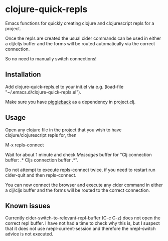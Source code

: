 clojure-quick-repls
===================

Emacs functions for quickly creating clojure and clojurescript repls for a project. 

Once the repls are created the usual cider commands can be used in either a clj/cljs buffer and the forms will be routed automatically via the correct connection.

So no need to manually switch connections! 

Installation
------------

Add clojure-quick-repls.el to your init.el via e.g. (load-file "~/.emacs.d/clojure-quick-repls.el"). 

Make sure you have [piggieback](https://github.com/cemerick/piggieback) as a dependency in project.clj.


Usage
-----

Open any clojure file in the project that you wish to have clojure/clojurescript repls for, then 

M-x repls-connect

Wait for about 1 minute and check *Messages* buffer for "Clj connection buffer: .\* Cljs connection buffer .\*". 

Do not attempt to execute repls-connect twice, if you need to restart run cider-quit and then repls-connect. 

You can now connect the browser and execute any cider command in either a clj/cljs buffer and the forms will be routed to the correct connection.

Known issues
------------

Currently cider-switch-to-relevant-repl-buffer (C-c C-z) does not open the correct repl buffer. I have not had a time to check why this is, but I suspect that it does not use nrepl-current-session and therefore the nrepl-switch advice is not executed.



